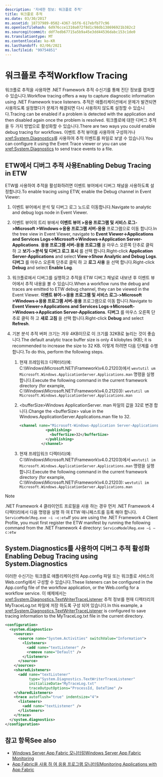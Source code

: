 ```yaml
---
description: '자세한 정보: 워크플로 추적'
title: 워크플로 추적
ms.date: 03/30/2017
ms.assetid: 18737989-0502-4367-b5f6-617ebfb77c96
ms.openlocfilehash: 6d976cce1310a072f8d1c98db138696921b382c2
ms.sourcegitcommit: ddf7edb67715a5b9a45e3dd44536dabc153c1de0
ms.translationtype: MT
ms.contentlocale: ko-KR
ms.lasthandoff: 02/06/2021
ms.locfileid: "99754851"
---
```

# <a name="workflow-tracing"></a><span data-ttu-id="4b28b-103">워크플로 추적</span><span class="sxs-lookup"><span data-stu-id="4b28b-103">Workflow Tracing</span></span>

<span data-ttu-id="4b28b-104">워크플로 추적을 사용하면 .NET Framework 추적 수신기를 통해 진단 정보를 캡처할 수 있습니다.</span><span class="sxs-lookup"><span data-stu-id="4b28b-104">Workflow tracing offers a way to capture diagnostic information using .NET Framework trace listeners.</span></span> <span data-ttu-id="4b28b-105">추적은 애플리케이션에서 문제가 발견되면 사용하도록 설정했다가 문제가 해결되면 다시 사용하지 않도록 설정할 수 있습니다.</span><span class="sxs-lookup"><span data-stu-id="4b28b-105">Tracing can be enabled if a problem is detected with the application and then disabled again once the problem is resolved.</span></span> <span data-ttu-id="4b28b-106">워크플로에 대한 디버그 추적을 두 가지 방법으로 활성화할 수 있습니다.</span><span class="sxs-lookup"><span data-stu-id="4b28b-106">There are two ways you could enable debug tracing for workflows.</span></span> <span data-ttu-id="4b28b-107">이벤트 추적 뷰어를 사용하여 구성하거나 <xref:System.Diagnostics>를 사용하여 추적 이벤트를 파일로 보낼 수 있습니다.</span><span class="sxs-lookup"><span data-stu-id="4b28b-107">You can configure it using the Event Trace viewer or you can use <xref:System.Diagnostics> to send trace events to a file.</span></span>  
  
## <a name="enabling-debug-tracing-in-etw"></a><span data-ttu-id="4b28b-108">ETW에서 디버그 추적 사용</span><span class="sxs-lookup"><span data-stu-id="4b28b-108">Enabling Debug Tracing in ETW</span></span>  

 <span data-ttu-id="4b28b-109">ETW를 사용하여 추적을 활성화하려면 이벤트 뷰어에서 디버그 채널을 사용하도록 설정합니다.</span><span class="sxs-lookup"><span data-stu-id="4b28b-109">To enable tracing using ETW, enable the Debug channel in Event Viewer:</span></span>  
  
1. <span data-ttu-id="4b28b-110">이벤트 뷰어에서 분석 및 디버그 로그 노드로 이동합니다.</span><span class="sxs-lookup"><span data-stu-id="4b28b-110">Navigate to analytic and debug logs node in Event Viewer.</span></span>  
  
2. <span data-ttu-id="4b28b-111">이벤트 뷰어의 트리 뷰에서 **이벤트 뷰어 >응용 프로그램 및 서비스 로그->Microsoft >Windows->응용 프로그램 서버-응용** 프로그램으로 이동 합니다.</span><span class="sxs-lookup"><span data-stu-id="4b28b-111">In the tree view in Event Viewer, navigate to **Event Viewer->Applications and Services Logs->Microsoft->Windows->Application Server-Applications**.</span></span> <span data-ttu-id="4b28b-112">**응용 프로그램 서버-응용 프로그램** 을 마우스 오른쪽 단추로 클릭 하 고 **보기->분석 및 디버그 로그 표시** 를 선택 합니다.</span><span class="sxs-lookup"><span data-stu-id="4b28b-112">Right-click **Application Server-Applications** and select **View->Show Analytic and Debug Logs**.</span></span> <span data-ttu-id="4b28b-113">**디버그** 를 마우스 오른쪽 단추로 클릭 하 고 **로그 사용** 을 선택 합니다.</span><span class="sxs-lookup"><span data-stu-id="4b28b-113">Right-click **Debug** and select **Enable Log**.</span></span>  
  
3. <span data-ttu-id="4b28b-114">워크플로에서 디버그를 실행하고 추적을 ETW 디버그 채널로 내보낸 후 이벤트 뷰어에서 추적 내용을 볼 수 있습니다.</span><span class="sxs-lookup"><span data-stu-id="4b28b-114">When a workflow runs the debug and traces are emitted to ETW debug channel, they can be viewed in the Event Viewer.</span></span> <span data-ttu-id="4b28b-115">**이벤트 뷰어->응용 프로그램 및 서비스 로그->Microsoft >Windows->응용 프로그램 서버-응용** 프로그램으로 이동 합니다.</span><span class="sxs-lookup"><span data-stu-id="4b28b-115">Navigate to **Event Viewer->Applications and Services Logs->Microsoft->Windows->Application Server-Applications**.</span></span> <span data-ttu-id="4b28b-116">**디버그** 를 마우스 오른쪽 단추로 클릭 하 고 **새로 고침** 을 선택 합니다.</span><span class="sxs-lookup"><span data-stu-id="4b28b-116">Right-click **Debug** and select **Refresh**.</span></span>  
  
4. <span data-ttu-id="4b28b-117">기본 분석 추적 버퍼 크기는 겨우 4KB이므로 이 크기를 32KB로 늘리는 것이 좋습니다.</span><span class="sxs-lookup"><span data-stu-id="4b28b-117">The default analytic trace buffer size is only 4 kilobytes (KB); it is recommended to increase the size to 32 KB.</span></span> <span data-ttu-id="4b28b-118">이렇게 하려면 다음 단계를 수행합니다.</span><span class="sxs-lookup"><span data-stu-id="4b28b-118">To do this, perform the following steps.</span></span>  
  
    1. <span data-ttu-id="4b28b-119">현재 프레임워크 디렉터리(예: C:\Windows\Microsoft.NET\Framework\v4.0.21203)에서 `wevtutil um Microsoft.Windows.ApplicationServer.Applications.man` 명령을 실행합니다.</span><span class="sxs-lookup"><span data-stu-id="4b28b-119">Execute the following command in the current framework directory (for example, C:\Windows\Microsoft.NET\Framework\v4.0.21203): `wevtutil um Microsoft.Windows.ApplicationServer.Applications.man`</span></span>  
  
    2. <span data-ttu-id="4b28b-120">\<bufferSize>Windows ApplicationServer. man 파일의 값을 32로 변경 합니다.</span><span class="sxs-lookup"><span data-stu-id="4b28b-120">Change the \<bufferSize> value in the Windows.ApplicationServer.Applications.man file to 32.</span></span>  
  
        ```xml  
        <channel name="Microsoft-Windows-Application Server-Applications/Analytic" chid="ANALYTIC_CHANNEL" symbol="ANALYTIC_CHANNEL" type="Analytic" enabled="false" isolation="Application" message="$(string.MICROSOFT_WINDOWS_APPLICATIONSERVER_APPLICATIONS.channel.ANALYTIC_CHANNEL.message)" >  
                    <publishing>  
                      <bufferSize>32</bufferSize>  
                    </publishing>  
                  </channel>  
        ```  
  
    3. <span data-ttu-id="4b28b-121">현재 프레임워크 디렉터리(예: C:\Windows\Microsoft.NET\Framework\v4.0.21203)에서 `wevtutil im Microsoft.Windows.ApplicationServer.Applications.man` 명령을 실행합니다.</span><span class="sxs-lookup"><span data-stu-id="4b28b-121">Execute the following command in the current framework directory (for example, C:\Windows\Microsoft.NET\Framework\v4.0.21203): `wevtutil im Microsoft.Windows.ApplicationServer.Applications.man`</span></span>  
  
> [!NOTE]
> <span data-ttu-id="4b28b-122">.NET Framework 4 클라이언트 프로필을 사용 하는 경우 먼저 .NET Framework 4 디렉터리에서 다음 명령을 실행 하 여 ETW 매니페스트를 등록 해야 합니다. `ServiceModelReg.exe –i –c:etw`</span><span class="sxs-lookup"><span data-stu-id="4b28b-122">If you are using the .NET Framework 4 Client Profile, you must first register the ETW manifest by running the following command from the .NET Framework 4 directory: `ServiceModelReg.exe –i –c:etw`</span></span>  
  
## <a name="enabling-debug-tracing-using-systemdiagnostics"></a><span data-ttu-id="4b28b-123">System.Diagnostics를 사용하여 디버그 추적 활성화</span><span class="sxs-lookup"><span data-stu-id="4b28b-123">Enabling Debug Tracing using System.Diagnostics</span></span>  

 <span data-ttu-id="4b28b-124">이러한 수신기는 워크플로 애플리케이션의 App.config 파일 또는 워크플로 서비스의 Web.config에서 구성할 수 있습니다.</span><span class="sxs-lookup"><span data-stu-id="4b28b-124">These listeners can be configured in the App.config file of the workflow application, or the Web.config for a workflow service.</span></span> <span data-ttu-id="4b28b-125">이 예제에서는 <xref:System.Diagnostics.TextWriterTraceListener> 추적 정보를 현재 디렉터리의 MyTraceLog.txt 파일에 저장 하도록 구성 되어 있습니다.</span><span class="sxs-lookup"><span data-stu-id="4b28b-125">In this example, a <xref:System.Diagnostics.TextWriterTraceListener> is configured to save tracing information to the MyTraceLog.txt file in the current directory.</span></span>  
  
```xml  
<configuration>  
  <system.diagnostics>  
    <sources>  
      <source name="System.Activities" switchValue="Information">  
        <listeners>  
          <add name="textListener" />  
          <remove name="Default" />  
        </listeners>  
      </source>  
    </sources>  
    <sharedListeners>  
      <add name="textListener"  
           type="System.Diagnostics.TextWriterTraceListener"  
           initializeData="MyTraceLog.txt"  
           traceOutputOptions="ProcessId, DateTime" />  
    </sharedListeners>  
    <trace autoflush="true" indentsize="4">  
      <listeners>  
        <add name="textListener" />  
      </listeners>  
    </trace>  
  </system.diagnostics>  
</configuration>  
```  
  
## <a name="see-also"></a><span data-ttu-id="4b28b-126">참고 항목</span><span class="sxs-lookup"><span data-stu-id="4b28b-126">See also</span></span>

- <span data-ttu-id="4b28b-127">[Windows Server App Fabric 모니터링](/previous-versions/appfabric/ee677251(v=azure.10))</span><span class="sxs-lookup"><span data-stu-id="4b28b-127">[Windows Server App Fabric Monitoring](/previous-versions/appfabric/ee677251(v=azure.10))</span></span>
- <span data-ttu-id="4b28b-128">[App Fabric을 사용 하 여 응용 프로그램 모니터링](/previous-versions/appfabric/ee677276(v=azure.10))</span><span class="sxs-lookup"><span data-stu-id="4b28b-128">[Monitoring Applications with App Fabric](/previous-versions/appfabric/ee677276(v=azure.10))</span></span>
